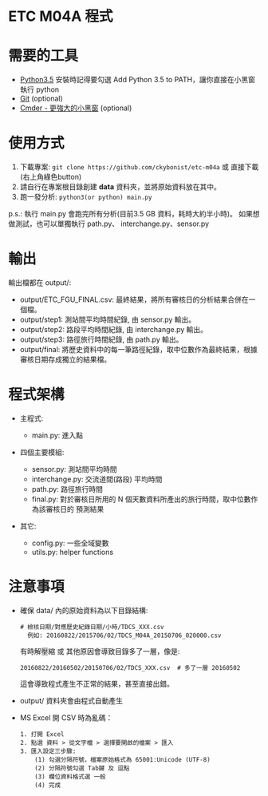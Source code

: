 # ETC M04A 程式


# 需要的工具
- [Python3.5](https://www.python.org/downloads/)
  安裝時記得要勾選 Add Python 3.5 to PATH，讓你直接在小黑窗執行 python
- [Git](https://git-scm.com/download/win) (optional)
- [Cmder - 更強大的小黑窗](http://cmder.net/) (optional)


# 使用方式

1. 下載專案: `git clone https://github.com/ckybonist/etc-m04a` 或 直接下載(右上角綠色button)
2. 請自行在專案根目錄創建 **data** 資料夾，並將原始資料放在其中。
3. 跑一發分析: `python3(or python) main.py`

  p.s.: 執行 main.py 會跑完所有分析(目前3.5 GB 資料，耗時大約半小時)。
        如果想做測試，也可以單獨執行 path.py、 interchange.py、sensor.py


# 輸出
輸出檔都在 output/:
- output/ETC_FGU_FINAL.csv: 最終結果，將所有審核日的分析結果合併在一個檔。
- output/step1: 測站間平均時間紀錄, 由 sensor.py 輸出。
- output/step2: 路段平均時間紀錄, 由 interchange.py 輸出。
- output/step3: 路徑旅行時間紀錄, 由 path.py 輸出。
- output/final: 將歷史資料中的每一筆路徑紀錄，取中位數作為最終結果，根據審核日期存成獨立的結果檔。


# 程式架構

* 主程式:
  - main.py: 進入點

* 四個主要模組:
  - sensor.py: 測站間平均時間
  - interchange.py: 交流道間(路段) 平均時間
  - path.py: 路徑旅行時間
  - final.py: 對於審核日所用的 N 個天數資料所產出的旅行時間，取中位數作為該審核日的
              預測結果

* 其它:
  - config.py: 一些全域變數
  - utils.py: helper functions

# 注意事項
- 確保 data/ 內的原始資料為以下目錄結構:
  ```
  # 檢核日期/對應歷史紀錄日期/小時/TDCS_XXX.csv
    例如: 20160822/2015706/02/TDCS_M04A_20150706_020000.csv
  ```
  有時解壓縮 或 其他原因會導致目錄多了一層，像是:

  `20160822/20160502/20150706/02/TDCS_XXX.csv  # 多了一層 20160502`

  這會導致程式產生不正常的結果，甚至直接出錯。

- output/ 資料夾會由程式自動產生

- MS Excel 開 CSV 時為亂碼：
  ```
  1. 打開 Excel
  2. 點選 資料 > 從文字檔 > 選擇要開啟的檔案 > 匯入
  3. 匯入設定三步驟:
      (1) 勾選分隔符號，檔案原始格式為 65001:Unicode (UTF-8)
      (2) 分隔符號勾選 Tab鍵 及 逗點
      (3) 欄位資料格式選 一般
      (4) 完成
  ```
